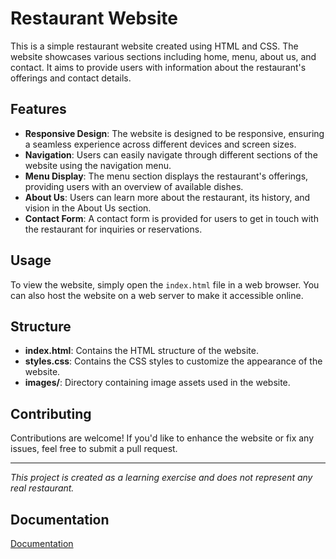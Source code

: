 
# Restaurant Website

This is a simple restaurant website created using HTML and CSS. The website showcases various sections including home, menu, about us, and contact. It aims to provide users with information about the restaurant's offerings and contact details.

## Features

- **Responsive Design**: The website is designed to be responsive, ensuring a seamless experience across different devices and screen sizes.
- **Navigation**: Users can easily navigate through different sections of the website using the navigation menu.
- **Menu Display**: The menu section displays the restaurant's offerings, providing users with an overview of available dishes.
- **About Us**: Users can learn more about the restaurant, its history, and vision in the About Us section.
- **Contact Form**: A contact form is provided for users to get in touch with the restaurant for inquiries or reservations.

## Usage

To view the website, simply open the `index.html` file in a web browser. You can also host the website on a web server to make it accessible online.

## Structure

- **index.html**: Contains the HTML structure of the website.
- **styles.css**: Contains the CSS styles to customize the appearance of the website.
- **images/**: Directory containing image assets used in the website.


## Contributing

Contributions are welcome! If you'd like to enhance the website or fix any issues, feel free to submit a pull request.

---

*This project is created as a learning exercise and does not represent any real restaurant.*
## Documentation

[Documentation](https://drive.google.com/file/d/1XiNY7v3q7CQhFJLVrA5TXZrpKmu7MaCy/view?usp=sharing)

